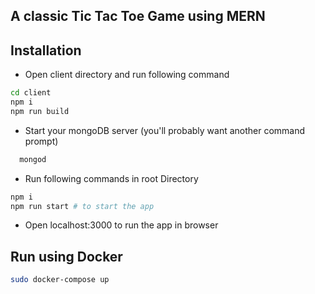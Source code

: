 ## A classic Tic Tac Toe Game using MERN

## Installation

- Open client directory and run following command

```bash
cd client
npm i
npm run build
```

- Start your mongoDB server (you'll probably want another command prompt)

```bash
  mongod
```

- Run following commands in root Directory

```bash
npm i
npm run start # to start the app
```

- Open localhost:3000 to run the app in browser

## Run using Docker

```bash
sudo docker-compose up
```
